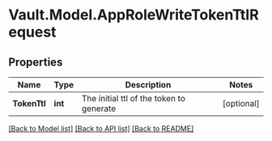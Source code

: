 # Vault.Model.AppRoleWriteTokenTtlRequest

## Properties

Name | Type | Description | Notes
------------ | ------------- | ------------- | -------------
**TokenTtl** | **int** | The initial ttl of the token to generate | [optional] 

[[Back to Model list]](../README.md#documentation-for-models) [[Back to API list]](../README.md#documentation-for-api-endpoints) [[Back to README]](../README.md)

